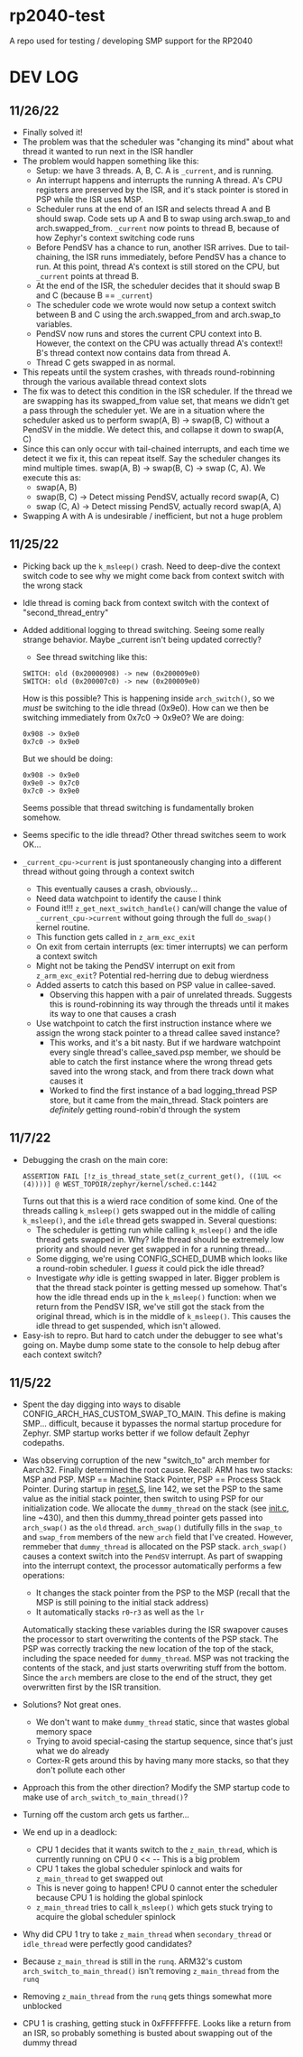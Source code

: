 # rp2040-test
A repo used for testing / developing SMP support for the RP2040

# DEV LOG

## 11/26/22
- Finally solved it!
- The problem was that the scheduler was "changing its mind" about what thread it wanted to run next in the ISR handler
- The problem would happen something like this:
  - Setup: we have 3 threads. A, B, C. A is `_current`, and is running.
  - An interrupt happens and interrupts the running A thread. A's CPU registers are preserved by the ISR, and it's stack pointer is stored in PSP while the ISR uses MSP.
  - Scheduler runs at the end of an ISR and selects thread A and B should swap. Code sets up A and B to swap using arch.swap_to and arch.swapped_from. `_current` now points to thread B, because of how Zephyr's context switching code runs
  - Before PendSV has a chance to run, another ISR arrives. Due to tail-chaining, the ISR runs immediately, before PendSV has a chance to run. At this point, thread A's context is still stored on the CPU, but `_current` points at thread B.
  - At the end of the ISR, the scheduler decides that it should swap B and C (because B == `_current`)
  - The scheduler code we wrote would now setup a context switch between B and C using the arch.swapped_from and arch.swap_to variables.
  - PendSV now runs and stores the current CPU context into B. However, the context on the CPU was actually thread A's context!! B's thread context now contains data from thread A.
  - Thread C gets swapped in as normal.
- This repeats until the system crashes, with threads round-robinning through the various available thread context slots
- The fix was to detect this condition in the ISR scheduler. If the thread we are swapping has its swapped_from value set, that means we didn't get a pass through the scheduler yet. We are in a situation where the scheduler asked us to perform swap(A, B) -> swap(B, C) without a PendSV in the middle. We detect this, and collapse it down to swap(A, C)
- Since this can only occur with tail-chained interrupts, and each time we detect it we fix it, this can repeat itself. Say the scheduler changes its mind multiple times. swap(A, B) -> swap(B, C) -> swap (C, A). We execute this as:
  - swap(A, B)
  - swap(B, C) -> Detect missing PendSV, actually record swap(A, C)
  - swap (C, A) -> Detect missing PendSV, actually record swap(A, A)
- Swapping A with A is undesirable / inefficient, but not a huge problem

## 11/25/22
- Picking back up the `k_msleep()` crash. Need to deep-dive the context switch code to see why we might come back from context switch with the wrong stack
- Idle thread is coming back from context switch with the context of "second_thread_entry"
- Added additional logging to thread switching. Seeing some really strange behavior. Maybe _current isn't being updated correctly?
  - See thread switching like this:
  ```
  SWITCH: old (0x20000908) -> new (0x200009e0)
  SWITCH: old (0x200007c0) -> new (0x200009e0)
  ```

  How is this possible? This is happening inside `arch_switch()`, so we _must_ be switching to the idle thread (0x9e0). How can we then be switching immediately from 0x7c0 -> 0x9e0? We are doing:
  ```
  0x908 -> 0x9e0
  0x7c0 -> 0x9e0
  ```

  But we should be doing:
  ```
  0x908 -> 0x9e0
  0x9e0 -> 0x7c0
  0x7c0 -> 0x9e0
  ```

  Seems possible that thread switching is fundamentally broken somehow.

- Seems specific to the idle thread? Other thread switches seem to work OK...
- `_current_cpu->current` is just spontaneously changing into a different thread without going through a context switch
  - This eventually causes a crash, obviously...
  - Need data watchpoint to identify the cause I think
  - Found it!!! `z_get_next_switch_handle()` can/will change the value of `_current_cpu->current` without going through the full `do_swap()` kernel routine.
  - This function gets called in `z_arm_exc_exit`
  - On exit from certain interrupts (ex: timer interrupts) we can perform a context switch
  - Might not be taking the PendSV interrupt on exit from `z_arm_exc_exit`? Potential red-herring due to debug wierdness
  - Added asserts to catch this based on PSP value in callee-saved.
    - Observing this happen with a pair of unrelated threads. Suggests this is round-robinning its way through the threads until it makes its way to one that causes a crash
  - Use watchpoint to catch the first instruction instance where we assign the wrong stack pointer to a thread callee saved instance?
    - This works, and it's a bit nasty. But if we hardware watchpoint every single thread's callee_saved.psp member, we should be able to catch the first instance where the wrong thread gets saved into the wrong stack, and from there track down what causes it
    - Worked to find the first instance of a bad logging_thread PSP store, but it came from the main_thread. Stack pointers are _definitely_ getting round-robin'd through the system

## 11/7/22
- Debugging the crash on the main core:
  ```
  ASSERTION FAIL [!z_is_thread_state_set(z_current_get(), ((1UL << (4))))] @ WEST_TOPDIR/zephyr/kernel/sched.c:1442
  ```
  Turns out that this is a wierd race condition of some kind. One of the threads calling `k_msleep()` gets swapped out in the middle of calling `k_msleep()`, and the `idle` thread gets swapped in. Several questions:
    - The scheduler is getting run while calling `k_msleep()` and the idle thread gets swapped in. Why? Idle thread should be extremely low priority and should never get swapped in for a running thread...
    - Some digging, we're using CONFIG_SCHED_DUMB which looks like a round-robin scheduler. I _guess_ it could pick the idle thread?
    - Investigate _why_ idle is getting swapped in later. Bigger problem is that the thread stack pointer
    is getting messed up somehow. That's how the idle thread ends up in the `k_msleep()` function: when we return from the PendSV ISR, we've still got the stack from the original thread, which is in the middle of `k_msleep()`. This causes the idle thread to get suspended, which isn't allowed.
- Easy-ish to repro. But hard to catch under the debugger to see what's going on. Maybe dump some state to the console to help debug after each context switch?

## 11/5/22
- Spent the day digging into ways to disable CONFIG_ARCH_HAS_CUSTOM_SWAP_TO_MAIN.
  This define is making SMP... difficult, because it bypasses the normal startup procedure for Zephyr. SMP
  startup works better if we follow default Zephyr codepaths.
- Was observing corruption of the new "switch_to" arch member for Aarch32. Finally determined the root cause.
  Recall: ARM has two stacks: MSP and PSP. MSP == Machine Stack Pointer, PSP == Process Stack Pointer.
  During startup in [reset.S](..\zephyrproject\zephyr\arch\arm\core\aarch32\cortex_m\reset.S), line 142, we set the PSP to the same value as the initial stack pointer, then switch to using PSP for our initialization code. We allocate the `dummy_thread` on the stack (see [init.c](..\zephyrproject\zephyr\kernel\init.c), line ~430), and then this dummy_thread pointer gets passed into `arch_swap()` as the `old` thread. `arch_swap()` dutifully fills in the `swap_to` and `swap_from` members of the new `arch` field that I've created. However, remmeber that `dummy_thread` is allocated on the PSP stack. `arch_swap()` causes a context switch into
  the `PendSV` interrupt. As part of swapping into the interrupt context, the processor automatically performs a few operations:
  - It changes the stack pointer from the PSP to the MSP (recall that the MSP is still poining to the initial stack address)
  - It automatically stacks `r0`-`r3` as well as the `lr`
  
  Automatically stacking these variables during the ISR swapover causes the processor to start overwriting the contents of the PSP stack. The PSP was correctly tracking the new location of the top of the stack, including the space needed for `dummy_thread`. MSP was not tracking the contents of the stack, and just starts
  overwriting stuff from the bottom. Since the `arch` members are close to the end of the struct, they get overwritten first by the ISR transition.

- Solutions? Not great ones. 
  - We don't want to make `dummy_thread` static, since that wastes global memory space
  - Trying to avoid special-casing the startup sequence, since that's just what we do already
  - Cortex-R gets around this by having many more stacks, so that they don't pollute each other

- Approach this from the other direction? Modify the SMP startup code to make use of `arch_switch_to_main_thread()`?
- Turning off the custom arch gets us farther...
- We end up in a deadlock:
  - CPU 1 decides that it wants switch to the `z_main_thread`, which is currently running on CPU 0 << -- This is a big problem
  - CPU 1 takes the global scheduler spinlock and waits for `z_main_thread` to get swapped out
  - This is never going to happen! CPU 0 cannot enter the scheduler because CPU 1 is holding the global spinlock
  - `z_main_thread` tries to call `k_msleep()` which gets stuck trying to acquire the global scheduler spinlock

- Why did CPU 1 try to take `z_main_thread` when `secondary_thread` or `idle_thread` were perfectly good candidates?
- Because `z_main_thread` is still in the `runq`. ARM32's custom `arch_switch_to_main_thread()` isn't removing `z_main_thread` from the `runq`
- Removing `z_main_thread` from the `runq` gets things somewhat more unblocked
- CPU 1 is crashing, getting stuck in 0xFFFFFFFE. Looks like a return from an ISR, so probably something is busted about swapping out of the dummy thread